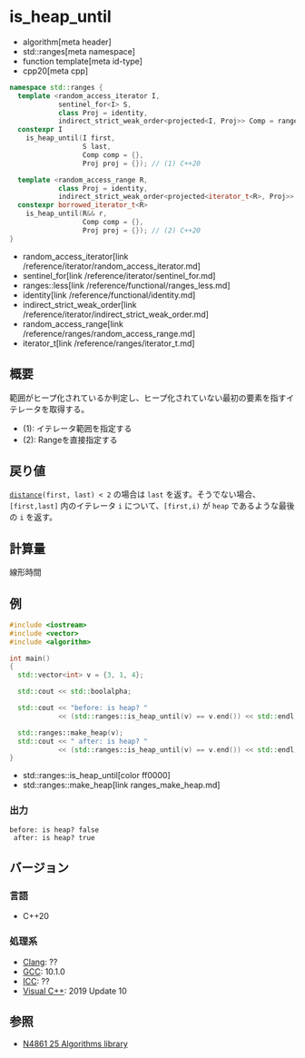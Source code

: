 # is_heap_until
* algorithm[meta header]
* std::ranges[meta namespace]
* function template[meta id-type]
* cpp20[meta cpp]

```cpp
namespace std::ranges {
  template <random_access_iterator I,
            sentinel_for<I> S,
            class Proj = identity,
            indirect_strict_weak_order<projected<I, Proj>> Comp = ranges::less>
  constexpr I
    is_heap_until(I first,
                  S last,
                  Comp comp = {},
                  Proj proj = {}); // (1) C++20

  template <random_access_range R,
            class Proj = identity,
            indirect_strict_weak_order<projected<iterator_t<R>, Proj>> Comp = ranges::less>
  constexpr borrowed_iterator_t<R>
    is_heap_until(R&& r,
                  Comp comp = {},
                  Proj proj = {}); // (2) C++20
}
```
* random_access_iterator[link /reference/iterator/random_access_iterator.md]
* sentinel_for[link /reference/iterator/sentinel_for.md]
* ranges::less[link /reference/functional/ranges_less.md]
* identity[link /reference/functional/identity.md]
* indirect_strict_weak_order[link /reference/iterator/indirect_strict_weak_order.md]
* random_access_range[link /reference/ranges/random_access_range.md]
* iterator_t[link /reference/ranges/iterator_t.md]

## 概要
範囲がヒープ化されているか判定し、ヒープ化されていない最初の要素を指すイテレータを取得する。

- (1): イテレータ範囲を指定する
- (2): Rangeを直接指定する


## 戻り値
[`distance`](/reference/iterator/distance.md)`(first, last) < 2` の場合は `last` を返す。そうでない場合、`[first,last]` 内のイテレータ `i` について、`[first,i)` が `heap` であるような最後の `i` を返す。


## 計算量
線形時間


## 例
```cpp example
#include <iostream>
#include <vector>
#include <algorithm>

int main()
{
  std::vector<int> v = {3, 1, 4};

  std::cout << std::boolalpha;

  std::cout << "before: is heap? "
            << (std::ranges::is_heap_until(v) == v.end()) << std::endl;

  std::ranges::make_heap(v);
  std::cout << " after: is heap? "
            << (std::ranges::is_heap_until(v) == v.end()) << std::endl;
}
```
* std::ranges::is_heap_until[color ff0000]
* std::ranges::make_heap[link ranges_make_heap.md]

### 出力
```
before: is heap? false
 after: is heap? true
```

## バージョン
### 言語
- C++20

### 処理系
- [Clang](/implementation.md#clang): ??
- [GCC](/implementation.md#gcc): 10.1.0
- [ICC](/implementation.md#icc): ??
- [Visual C++](/implementation.md#visual_cpp): 2019 Update 10

## 参照
- [N4861 25 Algorithms library](https://timsong-cpp.github.io/cppwp/n4861/algorithms)
